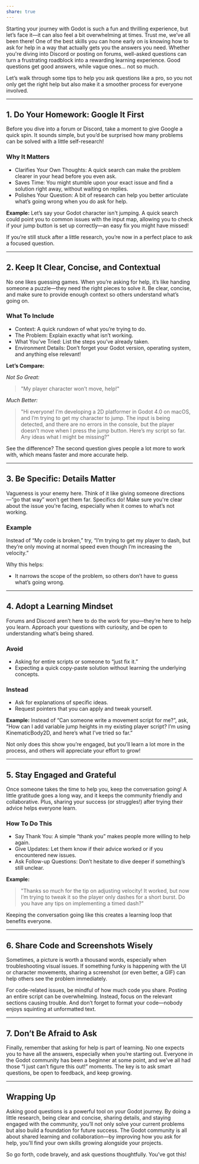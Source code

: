 ```yaml
---
share: true
---
```


Starting your journey with Godot is such a fun and thrilling experience, but let’s face it—it can also feel a bit overwhelming at times. Trust me, we’ve all been there! One of the best skills you can hone early on is knowing how to ask for help in a way that actually gets you the answers you need. Whether you're diving into Discord or posting on forums, well-asked questions can turn a frustrating roadblock into a rewarding learning experience. Good questions get good answers, while vague ones... not so much.

Let’s walk through some tips to help you ask questions like a pro, so you not only get the right help but also make it a smoother process for everyone involved.

---

## 1. Do Your Homework: Google It First

Before you dive into a forum or Discord, take a moment to give Google a quick spin. It sounds simple, but you’d be surprised how many problems can be solved with a little self-research!

### Why It Matters
- Clarifies Your Own Thoughts: A quick search can make the problem clearer in your head before you even ask.
- Saves Time: You might stumble upon your exact issue and find a solution right away, without waiting on replies.
- Polishes Your Question: A bit of research can help you better articulate what’s going wrong when you do ask for help.

**Example:**
Let’s say your Godot character isn't jumping. A quick search could point you to common issues with the input map, allowing you to check if your jump button is set up correctly—an easy fix you might have missed!

If you’re still stuck after a little research, you’re now in a perfect place to ask a focused question.

---

## 2. Keep It Clear, Concise, and Contextual

No one likes guessing games. When you’re asking for help, it’s like handing someone a puzzle—they need the right pieces to solve it. Be clear, concise, and make sure to provide enough context so others understand what’s going on.

### What To Include
- Context: A quick rundown of what you’re trying to do.
- The Problem: Explain exactly what isn’t working.
- What You’ve Tried: List the steps you’ve already taken.
- Environment Details: Don’t forget your Godot version, operating system, and anything else relevant!

**Let’s Compare:**

*Not So Great:*
> "My player character won’t move, help!"

*Much Better:*
> "Hi everyone! I’m developing a 2D platformer in Godot 4.0 on macOS, and I’m trying to get my character to jump. The input is being detected, and there are no errors in the console, but the player doesn’t move when I press the jump button. Here’s my script so far. Any ideas what I might be missing?"

See the difference? The second question gives people a lot more to work with, which means faster and more accurate help.

---

## 3. Be Specific: Details Matter

Vagueness is your enemy here. Think of it like giving someone directions—“go that way” won’t get them far. Specifics do! Make sure you're clear about the issue you're facing, especially when it comes to what’s not working.

### Example
Instead of “My code is broken,” try, “I’m trying to get my player to dash, but they’re only moving at normal speed even though I’m increasing the velocity.”

Why this helps:
- It narrows the scope of the problem, so others don’t have to guess what’s going wrong.

---

## 4. Adopt a Learning Mindset

Forums and Discord aren’t here to do the work for you—they’re here to help you learn. Approach your questions with curiosity, and be open to understanding what’s being shared.

### Avoid
- Asking for entire scripts or someone to “just fix it.”
- Expecting a quick copy-paste solution without learning the underlying concepts.

### Instead
- Ask for explanations of specific ideas.
- Request pointers that you can apply and tweak yourself.

**Example:**
Instead of “Can someone write a movement script for me?”, ask, “How can I add variable jump heights in my existing player script? I’m using KinematicBody2D, and here’s what I’ve tried so far.”

Not only does this show you’re engaged, but you’ll learn a lot more in the process, and others will appreciate your effort to grow!

---

## 5. Stay Engaged and Grateful

Once someone takes the time to help you, keep the conversation going! A little gratitude goes a long way, and it keeps the community friendly and collaborative. Plus, sharing your success (or struggles!) after trying their advice helps everyone learn.

### How To Do This
- Say Thank You: A simple “thank you” makes people more willing to help again.
- Give Updates: Let them know if their advice worked or if you encountered new issues.
- Ask Follow-up Questions: Don’t hesitate to dive deeper if something’s still unclear.

**Example:**
> "Thanks so much for the tip on adjusting velocity! It worked, but now I’m trying to tweak it so the player only dashes for a short burst. Do you have any tips on implementing a timed dash?"

Keeping the conversation going like this creates a learning loop that benefits everyone.

---

## 6. Share Code and Screenshots Wisely

Sometimes, a picture is worth a thousand words, especially when troubleshooting visual issues. If something funky is happening with the UI or character movements, sharing a screenshot (or even better, a GIF) can help others see the problem immediately.

For code-related issues, be mindful of how much code you share. Posting an entire script can be overwhelming. Instead, focus on the relevant sections causing trouble. And don’t forget to format your code—nobody enjoys squinting at unformatted text.

---

## 7. Don’t Be Afraid to Ask

Finally, remember that asking for help is part of learning. No one expects you to have all the answers, especially when you’re starting out. Everyone in the Godot community has been a beginner at some point, and we’ve all had those “I just can’t figure this out!” moments. The key is to ask smart questions, be open to feedback, and keep growing.

---

## Wrapping Up

Asking good questions is a powerful tool on your Godot journey. By doing a little research, being clear and concise, sharing details, and staying engaged with the community, you’ll not only solve your current problems but also build a foundation for future success. The Godot community is all about shared learning and collaboration—by improving how you ask for help, you’ll find your own skills growing alongside your projects.

So go forth, code bravely, and ask questions thoughtfully. You’ve got this!
